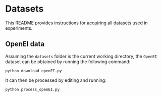 # Datasets
This README provides instructions for acquiring all datasets used in experiments.

## OpenEI data
Assuming the `datasets` folder is the current working directory, the `OpenEI` dataset can be obtained by running the following command:
```
python download_openEI.py
```

It can then be processed by editing and running:
```
python process_openEI.py
```
